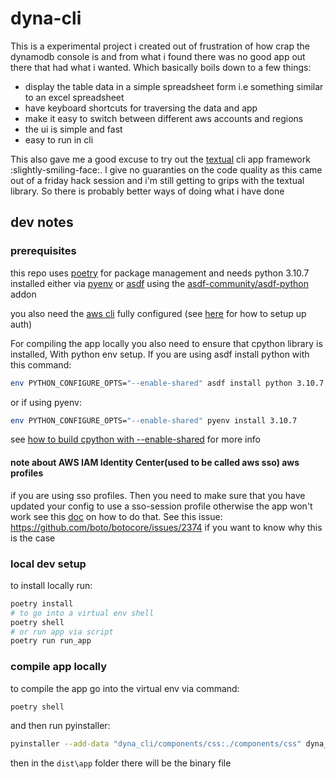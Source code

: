 # dyna-cli

This is a experimental project i created out of frustration of how crap the dynamodb console is and from what i found there was no good app out there that had what i wanted.
Which basically boils down to a few things:

- display the table data in a simple spreadsheet form i.e something similar to an excel spreadsheet
- have keyboard shortcuts for traversing the data and app
- make it easy to switch between different aws accounts and regions
- the ui is simple and fast
- easy to run in cli

This also gave me a good excuse to try out the [textual](https://github.com/textualize/textual/) cli app framework :slightly-smiling-face:. I give no guaranties on the 
code quality as this came out of a friday hack session and i'm still getting to grips with the textual library. So there is probably better ways of doing what i have done

## dev notes

### prerequisites

this repo uses [poetry](https://python-poetry.org/docs/) for package management and needs python 3.10.7 installed either via [pyenv](https://github.com/pyenv/pyenv)
or [asdf](https://asdf-vm.com/) using the [asdf-community/asdf-python](https://github.com/asdf-community/asdf-python) addon

you also need the [aws cli](https://aws.amazon.com/cli/) fully configured (see [here](https://docs.aws.amazon.com/cli/latest/userguide/cli-chap-authentication.html) for how to setup up auth) 

For compiling the app locally you also need to ensure that cpython library is installed, With python env setup. 
If you are using asdf install python with this command:

```bash
env PYTHON_CONFIGURE_OPTS="--enable-shared" asdf install python 3.10.7
```
or if using pyenv:

```bash
env PYTHON_CONFIGURE_OPTS="--enable-shared" pyenv install 3.10.7
```

see [how to build cpython with --enable-shared](https://github.com/pyenv/pyenv/wiki#how-to-build-cpython-with---enable-shared) for more info

#### note about AWS IAM Identity Center(used to be called aws sso) aws profiles

if you are using sso profiles. Then you need to make sure that you have updated your config to use a sso-session profile otherwise the app won't work see this [doc](https://docs.aws.amazon.com/cli/latest/userguide/sso-configure-profile-token.html) on how to do that. See this issue: https://github.com/boto/botocore/issues/2374 if you want to know why this is the case 

### local dev setup

to install locally run:
```bash
poetry install
# to go into a virtual env shell 
poetry shell
# or run app via script
poetry run run_app
```


### compile app locally

to compile the app go into the virtual env via command:
```bash
poetry shell
```
and then run pyinstaller:
```bash
pyinstaller --add-data "dyna_cli/components/css:./components/css" dyna_cli
```

then in the `dist\app` folder there will be the binary file


